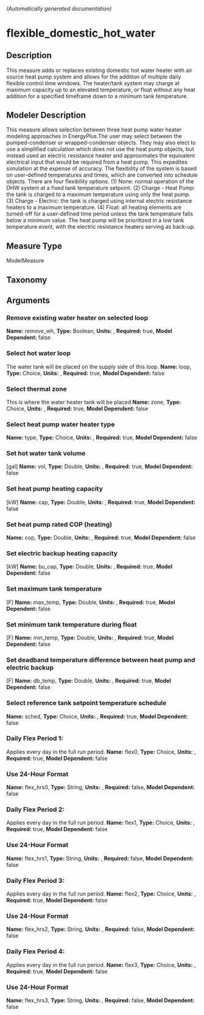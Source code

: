 

###### (Automatically generated documentation)

# flexible_domestic_hot_water

## Description
This measure adds or replaces existing domestic hot water heater with air source heat pump system and allows for the addition of multiple daily flexible control time windows. The heater/tank system may charge at maximum capacity up to an elevated temperature, or float without any heat addition for a specified timeframe down to a minimum tank temperature.

## Modeler Description
This measure allows selection between three heat pump water heater modeling approaches in EnergyPlus.The user may select between the pumped-condenser or wrapped-condenser objects. They may also elect to use a simplified calculation which does not use the heat pump objects, but instead used an electric resistance heater and approximates the equivalent electrical input that would be required from a heat pump. This expedites simulation at the expense of accuracy. 
The flexibility of the system is based on user-defined temperatures and times, which are converted into schedule objects. There are four flexibility options. (1) None: normal operation of the DHW system at a fixed tank temperature setpoint. (2) Charge - Heat Pump: the tank is charged to a maximum temperature using only the heat pump. (3) Charge - Electric: the tank is charged using internal electric resistance heaters to a maximum temperature. (4) Float: all heating elements are turned-off for a user-defined time period unless the tank temperature falls below a minimum value. The heat pump will be prioritized in a low tank temperature event, with the electric resistance heaters serving as back-up. 


## Measure Type
ModelMeasure

## Taxonomy


## Arguments


### Remove existing water heater on selected loop

**Name:** remove_wh,
**Type:** Boolean,
**Units:** ,
**Required:** true,
**Model Dependent:** false

### Select hot water loop
The water tank will be placed on the supply side of this loop.
**Name:** loop,
**Type:** Choice,
**Units:** ,
**Required:** true,
**Model Dependent:** false

### Select thermal zone
This is where the water heater tank will be placed
**Name:** zone,
**Type:** Choice,
**Units:** ,
**Required:** true,
**Model Dependent:** false

### Select heat pump water heater type

**Name:** type,
**Type:** Choice,
**Units:** ,
**Required:** true,
**Model Dependent:** false

### Set hot water tank volume
[gal]
**Name:** vol,
**Type:** Double,
**Units:** ,
**Required:** true,
**Model Dependent:** false

### Set heat pump heating capacity
[kW]
**Name:** cap,
**Type:** Double,
**Units:** ,
**Required:** true,
**Model Dependent:** false

### Set heat pump rated COP (heating)

**Name:** cop,
**Type:** Double,
**Units:** ,
**Required:** true,
**Model Dependent:** false

### Set electric backup heating capacity
[kW]
**Name:** bu_cap,
**Type:** Double,
**Units:** ,
**Required:** true,
**Model Dependent:** false

### Set maximum tank temperature
[F]
**Name:** max_temp,
**Type:** Double,
**Units:** ,
**Required:** true,
**Model Dependent:** false

### Set minimum tank temperature during float
[F]
**Name:** min_temp,
**Type:** Double,
**Units:** ,
**Required:** true,
**Model Dependent:** false

### Set deadband temperature difference between heat pump and electric backup
[F]
**Name:** db_temp,
**Type:** Double,
**Units:** ,
**Required:** true,
**Model Dependent:** false

### Select reference tank setpoint temperature schedule

**Name:** sched,
**Type:** Choice,
**Units:** ,
**Required:** true,
**Model Dependent:** false

### Daily Flex Period 1:
Applies every day in the full run period.
**Name:** flex0,
**Type:** Choice,
**Units:** ,
**Required:** true,
**Model Dependent:** false

### Use 24-Hour Format

**Name:** flex_hrs0,
**Type:** String,
**Units:** ,
**Required:** false,
**Model Dependent:** false

### Daily Flex Period 2:
Applies every day in the full run period.
**Name:** flex1,
**Type:** Choice,
**Units:** ,
**Required:** true,
**Model Dependent:** false

### Use 24-Hour Format

**Name:** flex_hrs1,
**Type:** String,
**Units:** ,
**Required:** false,
**Model Dependent:** false

### Daily Flex Period 3:
Applies every day in the full run period.
**Name:** flex2,
**Type:** Choice,
**Units:** ,
**Required:** true,
**Model Dependent:** false

### Use 24-Hour Format

**Name:** flex_hrs2,
**Type:** String,
**Units:** ,
**Required:** false,
**Model Dependent:** false

### Daily Flex Period 4:
Applies every day in the full run period.
**Name:** flex3,
**Type:** Choice,
**Units:** ,
**Required:** true,
**Model Dependent:** false

### Use 24-Hour Format

**Name:** flex_hrs3,
**Type:** String,
**Units:** ,
**Required:** false,
**Model Dependent:** false





